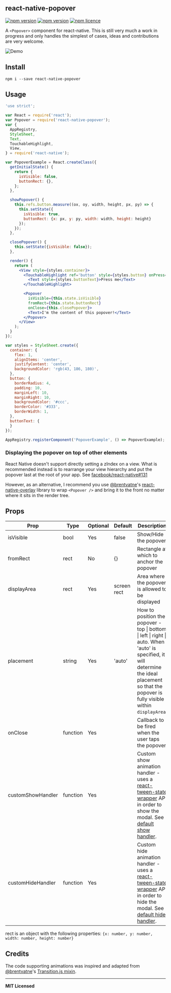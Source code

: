 ## react-native-popover

[![npm version](http://img.shields.io/npm/v/react-native-popover.svg?style=flat-square)](https://npmjs.org/package/react-native-popover "View this project on npm")
[![npm version](http://img.shields.io/npm/dm/react-native-popover.svg?style=flat-square)](https://npmjs.org/package/react-native-popover "View this project on npm")
[![npm licence](http://img.shields.io/npm/l/react-native-popover.svg?style=flat-square)](https://npmjs.org/package/react-native-popover "View this project on npm")

A `<Popover>` component for react-native. This is still very much a work
in progress and only handles the simplest of cases, ideas and
contributions are very welcome.

![Demo](https://raw.githubusercontent.com/jeanregisser/react-native-popover/master/Screenshots/animated.gif)

## Install

```shell
npm i --save react-native-popover
```

## Usage

```jsx
'use strict';

var React = require('react');
var Popover = require('react-native-popover');
var {
  AppRegistry,
  StyleSheet,
  Text,
  TouchableHighlight,
  View,
} = require('react-native');

var PopoverExample = React.createClass({
  getInitialState() {
    return {
      isVisible: false,
      buttonRect: {},
    };
  },

  showPopover() {
    this.refs.button.measure((ox, oy, width, height, px, py) => {
      this.setState({
        isVisible: true,
        buttonRect: {x: px, y: py, width: width, height: height}
      });
    });
  },

  closePopover() {
    this.setState({isVisible: false});
  },

  render() {
    return (
      <View style={styles.container}>
        <TouchableHighlight ref='button' style={styles.button} onPress={this.showPopover}>
          <Text style={styles.buttonText}>Press me</Text>
        </TouchableHighlight>

        <Popover
          isVisible={this.state.isVisible}
          fromRect={this.state.buttonRect}
          onClose={this.closePopover}>
          <Text>I'm the content of this popover!</Text>
        </Popover>
      </View>
    );
  }
});

var styles = StyleSheet.create({
  container: {
    flex: 1,
    alignItems: 'center',
    justifyContent: 'center',
    backgroundColor: 'rgb(43, 186, 180)',
  },
  button: {
    borderRadius: 4,
    padding: 10,
    marginLeft: 10,
    marginRight: 10,
    backgroundColor: '#ccc',
    borderColor: '#333',
    borderWidth: 1,
  },
  buttonText: {
  }
});

AppRegistry.registerComponent('PopoverExample', () => PopoverExample);
```

### Displaying the popover on top of other elements

React Native doesn't support directly setting a zIndex on a view.
What is recommended instead is to rearrange your view hierarchy and put the popover last at the root of your app.
See [facebook/react-native#131](https://github.com/facebook/react-native/issues/131#issuecomment-77764928)

However, as an alternative, I recommend you use [@brentvatne](https://github.com/brentvatne)'s [react-native-overlay](https://github.com/brentvatne/react-native-overlay) library to wrap `<Popover />` and bring it to the front no matter where it sits in the render tree.

## Props

Prop              | Type     | Optional | Default     | Description
----------------- | -------- | -------- | ----------- | -----------
isVisible         | bool     | Yes      | false       | Show/Hide the popover
fromRect          | rect     | No       | {}          | Rectangle at which to anchor the popover
displayArea       | rect     | Yes      | screen rect | Area where the popover is allowed to be displayed
placement         | string   | Yes      | 'auto'      | How to position the popover - top &#124; bottom &#124; left &#124; right &#124; auto. When 'auto' is specified, it will determine the ideal placement so that the popover is fully visible within `displayArea`.
onClose           | function | Yes      |             | Callback to be fired when the user taps the popover
customShowHandler | function | Yes      |             | Custom show animation handler - uses a [react-tween-state wrapper](https://github.com/jeanregisser/react-native-popover/blob/master/Transition.js) API in order to show the modal. See [default show handler](https://github.com/jeanregisser/react-native-popover/blob/754a87b0befccfe534774f3166765732a99bfddf/Popover.js#L185-L192).
customHideHandler | function | Yes      |             | Custom hide animation handler - uses a [react-tween-state wrapper](https://github.com/jeanregisser/react-native-popover/blob/master/Transition.js) API in order to hide the modal. See [default hide handler](https://github.com/jeanregisser/react-native-popover/blob/754a87b0befccfe534774f3166765732a99bfddf/Popover.js#L193-L200).

rect is an object with the following properties: `{x: number, y: number, width: number, height: number}`

## Credits

The code supporting animations was inspired and adapted from [@brentvatne](https://github.com/brentvatne)'s [Transition.js mixin](https://github.com/brentvatne/react-native-modal/blob/8020a920e7f08a0f1acd6ce897fe888fa39a51bf/Transitions.js).

---

**MIT Licensed**
